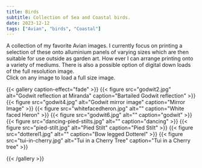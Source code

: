 ```yaml
---
title: Birds
subtitle: Collection of Sea and Coastal birds.
date: 2023-12-12
tags: ["Avian", "birds", "Coastal"]
---
```

A collection of my favorite Avian images.  I currently focus on printing a  selection of these onto alluminium panels of varying sizes which are then suitable for use outside as garden art.
How ever I can arrange printing onto a variety of mediums. There is also a possible option of digital down loads of the full resolution image.  
Click on any image to load a full size image.


<!-- {{< flex-gallery >}} -->
<!-- ==============danes gallery=========== -->
{{< gallery caption-effect="fade" >}}
  {{< figure src="godwit2.jpg" alt="Godwit reflection at Miranda" caption="Bartailed Godwit reflection" >}}
  {{< figure src="godwit4.jpg" alt="Godwit mirror image" caption="Mirror Image" >}}
  {{< figure src="whitefacedheron.jpg" alt="" caption="White faced Heron" >}}
  {{< figure src="godwit6.jpg" alt="" caption="godwit" >}}
  {{< figure src="dancing-pied-stilts.jpg" alt="" caption="dancing" >}}
  {{< figure src="pied-stilt.jpg" alt="Pied Stilt" caption="Pied Stilt" >}}
  {{< figure src="dotterel1.jpg" alt="" caption="Bow legged Dotterel" >}}
  {{< figure src="tui-in-cherry.jpg" alt="Tui in a Cherry Tree" caption="Tui in a Cherry tree" >}}
  
{{< /gallery >}}

<!--more-->




